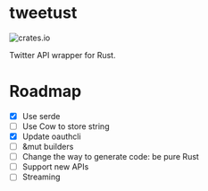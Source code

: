 # tweetust
![crates.io](https://img.shields.io/crates/v/tweetust.svg)

Twitter API wrapper for Rust.

# Roadmap
- [x] Use serde
- [ ] Use Cow to store string
- [x] Update oauthcli
- [ ] &mut builders
- [ ] Change the way to generate code: be pure Rust
- [ ] Support new APIs
- [ ] Streaming

